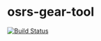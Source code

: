 # osrs-gear-tool

[![Build Status](https://travis-ci.org/osrsdwd/osrs-gear-tool.svg?branch=master)](https://travis-ci.org/osrsdwd/osrs-gear-tool)
